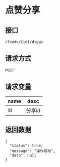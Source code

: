 # 点赞分享

## 接口
```
/feeds/{id}/diggs
```

## 请求方式
```
POST
```

## 请求变量
| name     | desc     |
|----------|:--------:|
| id       | 分享id   |

## 返回数据
```json5
{
  "status": true,
  "message": "操作成功",
  "data": null
}
```